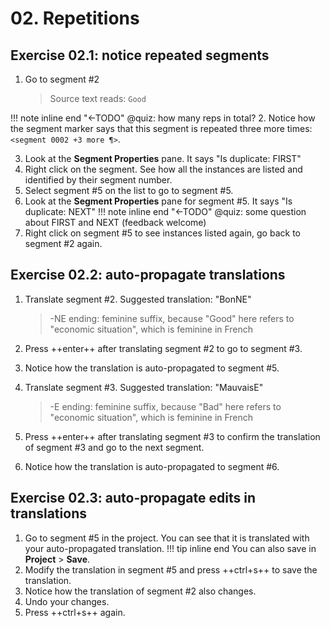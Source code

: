 # 02. Repetitions

## Exercise 02.1: notice repeated segments

1. Go to segment #2
    
    > Source text reads: `Good`

!!! note inline end "←TODO"
    @quiz: how many reps in total? 
2. Notice how the segment marker says that this segment is repeated three more times: `<segment 0002 +3 more ¶>`. 

    
3. Look at the **Segment Properties** pane. It says "Is duplicate: FIRST"
4. Right click on the segment. See how all the instances are listed and identified by their segment number. 
5. Select segment #5 on the list to go to segment #5.
6. Look at the **Segment Properties** pane for segment #5. It says "Is duplicate: NEXT"
!!! note inline end "←TODO"
    @quiz: some question about FIRST and NEXT (feedback welcome)
7. Right click on segment #5 to see instances listed again, go back to segment #2 again.

## Exercise 02.2: auto-propagate translations

1. Translate segment #2. Suggested translation: "BonNE" 
    
    > -NE ending: feminine suffix, because "Good" here refers to "economic situation", which is feminine in French

2. Press ++enter++ after translating segment #2 to go to segment #3.
3. Notice how the translation is auto-propagated to segment #5.
4. Translate segment #3. Suggested translation: "MauvaisE"
    
    > -E ending: feminine suffix, because "Bad" here refers to "economic situation", which is feminine in French

5. Press ++enter++ after translating segment #3 to confirm the translation of segment #3 and go to the next segment.
6. Notice how the translation is auto-propagated to segment #6.

## Exercise 02.3: auto-propagate edits in translations

1. Go to segment #5 in the project. You can see that it is translated with your auto-propagated translation.
!!! tip inline end
    You can also save in **Project** > **Save**.
2. Modify the translation in segment #5 and press ++ctrl+s++ to save the translation. 
3. Notice how the translation of segment #2 also changes. 
3. Undo your changes.
4. Press ++ctrl+s++ again.

<!-- add link in the guide to the shortcuts page when we mention a shortcut -->